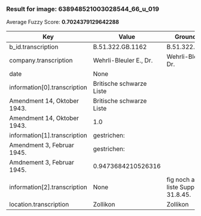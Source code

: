 ### Result for image: 638948521003028544_66_u_019
Average Fuzzy Score: **0.7024379129642288**
<small>

| Key | Value | Ground Truth | Score |
| --- | --- | --- | --- |
| b_id.transcription | B.51.322.GB.1162 | B.51.322.GB.1162. | 0.9696969696969697 |
| company.transcription | Wehrli-Bleuler E., Dr. | Wehrli-Bleuler E., Dr. | 1.0 |
| date | None |  | 0.0 |
| information[0].transcription | Britische schwarze Liste
Amendment 14, Oktober 1943. | Britische schwarze Liste
Amendment 14, Oktober 1943. | 1.0 |
| information[1].transcription | gestrichen:
Amendment 3, Februar 1945. | gestrichen:
Amdnement 3, Februar 1945. | 0.9473684210526316 |
| information[2].transcription | None | fig noch auf franz. liste Suppl. 6, 31.8.45. | 0.0 |
| location.transcription | Zollikon | Zollikon | 1.0 |

</small>
